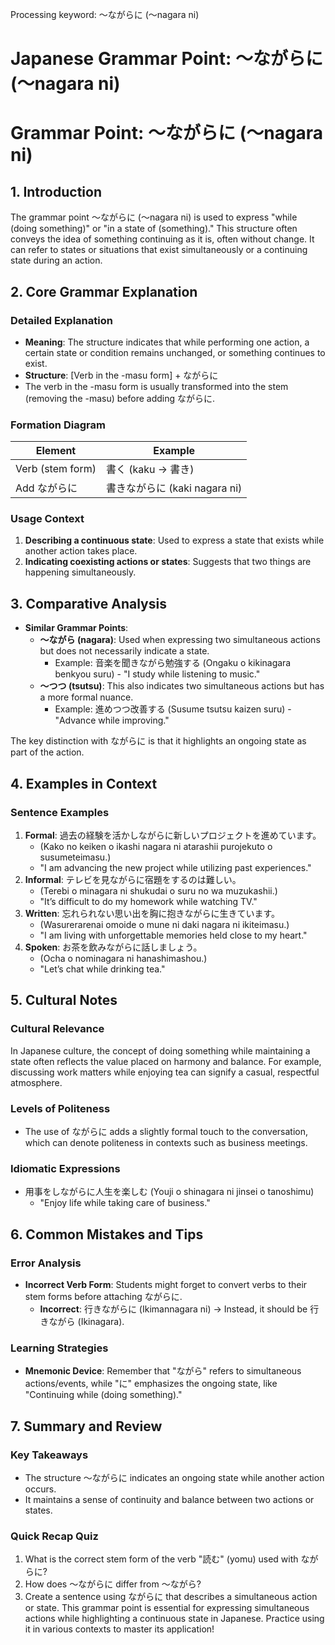 Processing keyword: ～ながらに (～nagara ni)
# Japanese Grammar Point: ～ながらに (～nagara ni)
# Grammar Point: ～ながらに (～nagara ni)
## 1. Introduction
The grammar point ～ながらに (～nagara ni) is used to express "while (doing something)" or "in a state of (something)." This structure often conveys the idea of something continuing as it is, often without change. It can refer to states or situations that exist simultaneously or a continuing state during an action.
## 2. Core Grammar Explanation
### Detailed Explanation
- **Meaning**: The structure indicates that while performing one action, a certain state or condition remains unchanged, or something continues to exist.
- **Structure**: [Verb in the -masu form] + ながらに
- The verb in the -masu form is usually transformed into the stem (removing the -masu) before adding ながらに.
### Formation Diagram
| **Element**        | **Example**                    |
|--------------------|--------------------------------|
| Verb (stem form)   | 書く (kaku -> 書き)             |
| Add ながらに       | 書きながらに (kaki nagara ni)   |
### Usage Context
1. **Describing a continuous state**: Used to express a state that exists while another action takes place.
2. **Indicating coexisting actions or states**: Suggests that two things are happening simultaneously.
## 3. Comparative Analysis
- **Similar Grammar Points**:
  - **～ながら (nagara)**: Used when expressing two simultaneous actions but does not necessarily indicate a state.
    - Example: 音楽を聞きながら勉強する (Ongaku o kikinagara benkyou suru) - "I study while listening to music."
  - **～つつ (tsutsu)**: This also indicates two simultaneous actions but has a more formal nuance.
    - Example: 進めつつ改善する (Susume tsutsu kaizen suru) - "Advance while improving."
  
The key distinction with ながらに is that it highlights an ongoing state as part of the action.
## 4. Examples in Context
### Sentence Examples
1. **Formal**: 過去の経験を活かしながらに新しいプロジェクトを進めています。
   - (Kako no keiken o ikashi nagara ni atarashii purojekuto o susumeteimasu.)
   - "I am advancing the new project while utilizing past experiences."
2. **Informal**: テレビを見ながらに宿題をするのは難しい。
   - (Terebi o minagara ni shukudai o suru no wa muzukashii.)
   - "It’s difficult to do my homework while watching TV."
3. **Written**: 忘れられない思い出を胸に抱きながらに生きています。
   - (Wasurerarenai omoide o mune ni daki nagara ni ikiteimasu.)
   - "I am living with unforgettable memories held close to my heart."
4. **Spoken**: お茶を飲みながらに話しましょう。
   - (Ocha o nominagara ni hanashimashou.)
   - "Let’s chat while drinking tea."
## 5. Cultural Notes
### Cultural Relevance
In Japanese culture, the concept of doing something while maintaining a state often reflects the value placed on harmony and balance. For example, discussing work matters while enjoying tea can signify a casual, respectful atmosphere. 
### Levels of Politeness
- The use of ながらに adds a slightly formal touch to the conversation, which can denote politeness in contexts such as business meetings.
### Idiomatic Expressions
- 用事をしながらに人生を楽しむ (Youji o shinagara ni jinsei o tanoshimu)
  - "Enjoy life while taking care of business."
## 6. Common Mistakes and Tips
### Error Analysis
- **Incorrect Verb Form**: Students might forget to convert verbs to their stem forms before attaching ながらに.
  - **Incorrect**: 行きながらに (Ikimannagara ni) → Instead, it should be 行きながら (Ikinagara).
### Learning Strategies
- **Mnemonic Device**: Remember that "ながら" refers to simultaneous actions/events, while "に" emphasizes the ongoing state, like "Continuing while (doing something)."
## 7. Summary and Review
### Key Takeaways
- The structure ～ながらに indicates an ongoing state while another action occurs.
- It maintains a sense of continuity and balance between two actions or states.
### Quick Recap Quiz
1. What is the correct stem form of the verb "読む" (yomu) used with ながらに?
2. How does ～ながらに differ from ～ながら?
3. Create a sentence using ながらに that describes a simultaneous action or state. 
This grammar point is essential for expressing simultaneous actions while highlighting a continuous state in Japanese. Practice using it in various contexts to master its application!
